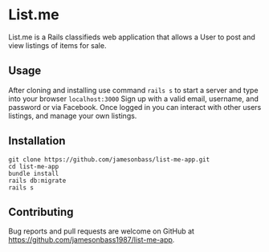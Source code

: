 # List.me ##

List.me is a Rails classifieds web application that allows a User to post and view listings of items for sale.

## Usage ##

After cloning and installing use command ```rails s``` to start a server and type into your browser ```localhost:3000```
Sign up with a valid email, username, and password or via Facebook. Once logged in you can interact with other users listings, and manage your own listings.

## Installation ##

```shell
git clone https://github.com/jamesonbass/list-me-app.git
cd list-me-app
bundle install
rails db:migrate
rails s
```

## Contributing ##

Bug reports and pull requests are welcome on GitHub at https://github.com/jamesonbass1987/list-me-app.
